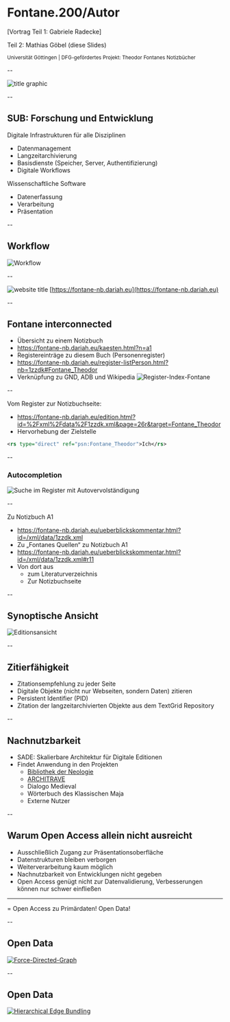 # Fontane.200/Autor

\[Vortrag Teil 1: Gabriele Radecke\]

Teil 2: Mathias Göbel (diese Slides)

<small>Universität Göttingen | DFG-gefördertes Projekt: Theodor Fontanes Notizbücher</small>

--

![title graphic](img/Bild1.png)

--

## SUB: Forschung und Entwicklung
Digitale Infrastrukturen für alle Disziplinen
+ Datenmanagement
+ Langzeitarchivierung
+ Basisdienste (Speicher, Server, Authentifizierung)
+ Digitale Workflows

Wissenschaftliche Software
+ Datenerfassung
+ Verarbeitung
+ Präsentation

--

## Workflow
![Workflow](img/Bild7.png)

--

![website title](img/Bild2.png)
[https://fontane-nb.dariah.eu](https://fontane-nb.dariah.eu)

--

## Fontane interconnected
+ Übersicht zu einem Notizbuch
+ https://fontane-nb.dariah.eu/kaesten.html?n=a1
+ Registereinträge zu diesem Buch (Personenregister)
+ https://fontane-nb.dariah.eu/register-listPerson.html?nb=1zzdk#Fontane_Theodor
+ Verknüpfung zu GND, ADB und Wikipedia
![Register-Index-Fontane](img/Bild3.png)

--

Vom Register zur Notizbuchseite:
+ https://fontane-nb.dariah.eu/edition.html?id=%2Fxml%2Fdata%2F1zzdk.xml&page=26r&target=Fontane_Theodor
+ Hervorhebung der Zielstelle

```xml
<rs type="direct" ref="psn:Fontane_Theodor">Ich</rs>
```

--

### Autocompletion
![Suche im Register mit Autovervolständigung](img/Bild8.png)

--

Zu Notizbuch A1
+ https://fontane-nb.dariah.eu/ueberblickskommentar.html?id=/xml/data/1zzdk.xml
+ Zu „Fontanes Quellen“ zu Notizbuch A1
+ https://fontane-nb.dariah.eu/ueberblickskommentar.html?id=/xml/data/1zzdk.xml#r11
+ Von dort aus
  + zum Literaturverzeichnis
  + Zur Notizbuchseite

--
## Synoptische Ansicht
![Editionsansicht](img/Bild4.png)

--

## Zitierfähigkeit
+ Zitationsempfehlung zu jeder Seite
+ Digitale Objekte (nicht nur Webseiten, sondern Daten) zitieren
+ Persistent Identifier (PID)
+ Zitation der langzeitarchivierten Objekte aus dem TextGrid Repository

--

## Nachnutzbarkeit
+ SADE: Skalierbare Architektur für Digitale Editionen
+ Findet Anwendung in den Projekten
  + [Bibliothek der Neologie](https://bdn-edition.de)
  + [ARCHITRAVE](https://architrave.eu)
  + Dialogo Medieval
  + Wörterbuch des Klassischen Maja
  + Externe Nutzer

--

## Warum Open Access allein nicht ausreicht
+ Ausschließlich Zugang zur Präsentationsoberfläche
+ Datenstrukturen bleiben verborgen
+ Weiterverarbeitung kaum möglich
+ Nachnutzbarkeit von Entwicklungen nicht gegeben
+ Open Access genügt nicht zur Datenvalidierung, Verbesserungen
können nur schwer einfließen
--------
= Open Access zu Primärdaten! Open Data!

--

## Open Data
[![Force-Directed-Graph](img/Bild5.png)](http://fontane-nb.dariah.eu/tei-conf/net/)

--

## Open Data
[![Hierarchical Edge Bundling](img/Bild6.png)](http://fontane-nb.dariah.eu/tei-conf/heb/)
